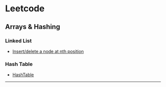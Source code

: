 # Leetcode

## Arrays & Hashing
### Linked List
* [Insert/delete a node at nth position](https://github.com/csk1116/learn-DS-ALGO/blob/main/linked-list-insert-delete.cpp)

### Hash Table
* [HashTable](https://github.com/csk1116/learn-DS-ALGO/blob/main/HashTables/HashTable.cpp)
---

